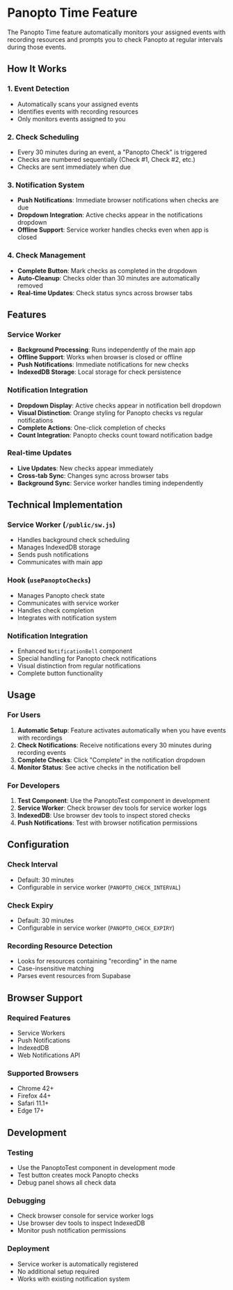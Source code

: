 # Panopto Time Feature

The Panopto Time feature automatically monitors your assigned events with recording resources and prompts you to check Panopto at regular intervals during those events.

## How It Works

### 1. **Event Detection**
- Automatically scans your assigned events
- Identifies events with recording resources
- Only monitors events assigned to you

### 2. **Check Scheduling**
- Every 30 minutes during an event, a "Panopto Check" is triggered
- Checks are numbered sequentially (Check #1, Check #2, etc.)
- Checks are sent immediately when due

### 3. **Notification System**
- **Push Notifications**: Immediate browser notifications when checks are due
- **Dropdown Integration**: Active checks appear in the notifications dropdown
- **Offline Support**: Service worker handles checks even when app is closed

### 4. **Check Management**
- **Complete Button**: Mark checks as completed in the dropdown
- **Auto-Cleanup**: Checks older than 30 minutes are automatically removed
- **Real-time Updates**: Check status syncs across browser tabs

## Features

### Service Worker
- **Background Processing**: Runs independently of the main app
- **Offline Support**: Works when browser is closed or offline
- **Push Notifications**: Immediate notifications for new checks
- **IndexedDB Storage**: Local storage for check persistence

### Notification Integration
- **Dropdown Display**: Active checks appear in notification bell dropdown
- **Visual Distinction**: Orange styling for Panopto checks vs regular notifications
- **Complete Actions**: One-click completion of checks
- **Count Integration**: Panopto checks count toward notification badge

### Real-time Updates
- **Live Updates**: New checks appear immediately
- **Cross-tab Sync**: Changes sync across browser tabs
- **Background Sync**: Service worker handles timing independently

## Technical Implementation

### Service Worker (`/public/sw.js`)
- Handles background check scheduling
- Manages IndexedDB storage
- Sends push notifications
- Communicates with main app

### Hook (`usePanoptoChecks`)
- Manages Panopto check state
- Communicates with service worker
- Handles check completion
- Integrates with notification system

### Notification Integration
- Enhanced `NotificationBell` component
- Special handling for Panopto check notifications
- Visual distinction from regular notifications
- Complete button functionality

## Usage

### For Users
1. **Automatic Setup**: Feature activates automatically when you have events with recordings
2. **Check Notifications**: Receive notifications every 30 minutes during recording events
3. **Complete Checks**: Click "Complete" in the notification dropdown
4. **Monitor Status**: See active checks in the notification bell

### For Developers
1. **Test Component**: Use the PanoptoTest component in development
2. **Service Worker**: Check browser dev tools for service worker logs
3. **IndexedDB**: Use browser dev tools to inspect stored checks
4. **Push Notifications**: Test with browser notification permissions

## Configuration

### Check Interval
- Default: 30 minutes
- Configurable in service worker (`PANOPTO_CHECK_INTERVAL`)

### Check Expiry
- Default: 30 minutes
- Configurable in service worker (`PANOPTO_CHECK_EXPIRY`)

### Recording Resource Detection
- Looks for resources containing "recording" in the name
- Case-insensitive matching
- Parses event resources from Supabase

## Browser Support

### Required Features
- Service Workers
- Push Notifications
- IndexedDB
- Web Notifications API

### Supported Browsers
- Chrome 42+
- Firefox 44+
- Safari 11.1+
- Edge 17+

## Development

### Testing
- Use the PanoptoTest component in development mode
- Test button creates mock Panopto checks
- Debug panel shows all check data

### Debugging
- Check browser console for service worker logs
- Use browser dev tools to inspect IndexedDB
- Monitor push notification permissions

### Deployment
- Service worker is automatically registered
- No additional setup required
- Works with existing notification system 